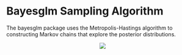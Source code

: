 # Bayesglm Sampling Algorithm

The bayesglm package uses the Metropolis-Hastings algorithm to constructing Markov chains that explore the posterior distributions.

<p align="center">
<img src="https://latex.codecogs.com/svg.latex?&space;\alpha(\theta,\phi)=min\left(1,\frac{\pi(\phi)q(\theta|\phi)}{\pi(\theta)q(\phi|\theta)}\right)"/>
</p>
